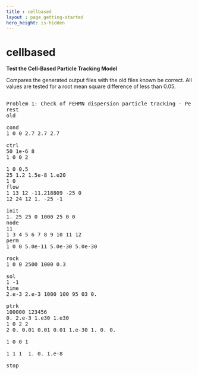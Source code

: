 ```yaml
---
title : cellbased
layout : page_getting-started
hero_height: is-hidden
---
```


# cellbased

**Test the Cell-Based Particle Tracking Model**

Compares the generated output files with the old files known be correct. All values are tested for a root mean square difference of less than 0.05.

<pre>

Problem 1: Check of FEHMN dispersion particle tracking - Pe = 20
rest
old

cond
1 0 0 2.7 2.7 2.7

ctrl
50 1e-6 8
1 0 0 2

1 0 0.5
25 1.2 1.5e-8 1.e20
1 0
flow
1 13 12 -11.218809 -25 0
12 24 12 1. -25 -1

init
1. 25 25 0 1000 25 0 0
node
11
1 3 4 5 6 7 8 9 10 11 12
perm
1 0 0 5.0e-11 5.0e-30 5.0e-30

rock
1 0 0 2500 1000 0.3

sol
1 -1
time
2.e-3 2.e-3 1000 100 95 03 0.

ptrk
100000 123456
0. 2.e-3 1.e30 1.e30
1 0 2 2
2 0. 0.01 0.01 0.01 1.e-30 1. 0. 0.

1 0 0 1

1 1 1  1. 0. 1.e-8

stop

</pre>